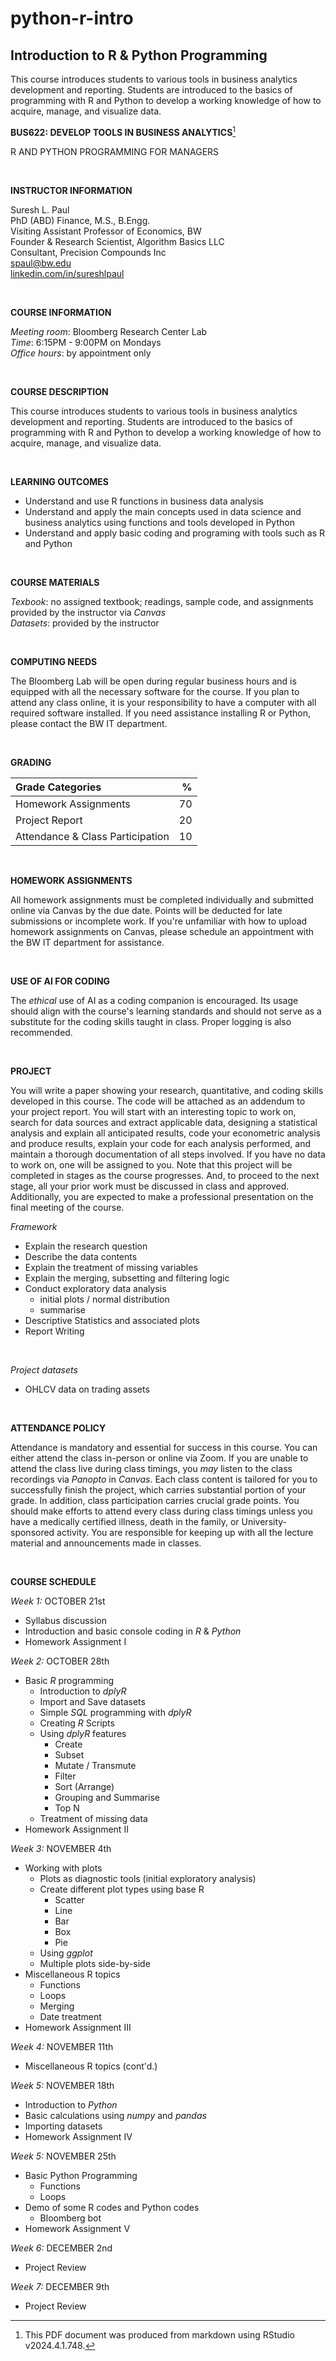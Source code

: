 # python-r-intro

## Introduction to R & Python Programming

This course introduces students to various tools in business analytics development and reporting. Students are introduced to the basics of programming with R and Python to develop a working knowledge of how to acquire, manage, and visualize data.


**BUS622: DEVELOP TOOLS IN BUSINESS ANALYTICS**[^*]

R AND PYTHON PROGRAMMING FOR MANAGERS         

&nbsp;

**INSTRUCTOR INFORMATION**

Suresh L. Paul\
PhD (ABD) Finance, M.S., B.Engg.\
Visiting Assistant Professor of Economics, BW\
Founder & Research Scientist, Algorithm Basics LLC\
Consultant, Precision Compounds Inc\
[spaul@bw.edu](mailto:spaul@bw.edu)\
[linkedin.com/in/sureshlpaul](https://www.linkedin.com/in/sureshlpaul/)     

&nbsp;

**COURSE INFORMATION**

*Meeting room*: Bloomberg Research Center Lab\
*Time*: 6:15PM - 9:00PM on Mondays\
*Office hours*: by appointment only        

&nbsp;

**COURSE DESCRIPTION** 

This course introduces students to various tools in business analytics development and reporting. Students are introduced to the basics of programming with R and Python to develop a working knowledge of how to acquire, manage, and visualize data.

&nbsp;

**LEARNING OUTCOMES**

- Understand and use R functions in business data analysis
- Understand and apply the main concepts used in data science and business analytics using functions and tools developed in Python
- Understand and apply basic coding and programing with tools such as R and Python

&nbsp;

**COURSE MATERIALS**

*Texbook*: no assigned textbook; readings, sample code, and assignments provided by the instructor via *Canvas*     
*Datasets*: provided by the instructor        

&nbsp;

**COMPUTING NEEDS**

The Bloomberg Lab will be open during regular business hours and is equipped with all the necessary software for the course. If you plan to attend any class online, it is your responsibility to have a computer with all required software installed. If you need assistance installing R or Python, please contact the BW IT department.

&nbsp;

**GRADING**

| Grade Categories                 | %  |
|:---------------------------------|---:|
| Homework Assignments             | 70 |
| Project Report                   | 20 |
| Attendance & Class Participation | 10 |    

&nbsp;


**HOMEWORK ASSIGNMENTS**

All homework assignments must be completed individually and submitted online via Canvas by the due date. Points will be deducted for late submissions or incomplete work. If you're unfamiliar with how to upload homework assignments on Canvas, please schedule an appointment with the BW IT department for assistance.

&nbsp;


**USE OF AI FOR CODING**

The *ethical* use of AI as a coding companion is encouraged. Its usage should align with the course's learning standards and should not serve as a substitute for the coding skills taught in class. Proper logging is also recommended.

&nbsp;


**PROJECT**

You will write a paper showing your research, quantitative, and coding skills developed in this course. The code will be attached as an addendum to your project report. You will start with an interesting topic to work on, search for data sources and extract applicable data, designing a statistical analysis and explain all anticipated results, code your econometric analysis and produce results, explain your code for each analysis performed, and maintain a thorough documentation of all steps involved. If you have no data to work on, one will be assigned to you. Note that this project will be completed in stages as the course progresses. And, to proceed to the next stage, all your prior work must be discussed in class and approved. Additionally, you are expected to make a professional presentation on the final meeting of the course.


*Framework*

- Explain the research question
- Describe the data contents
- Explain the treatment of missing variables
- Explain the merging, subsetting and filtering logic
- Conduct exploratory data analysis
    - initial plots / normal distribution
    - summarise
- Descriptive Statistics and associated plots
- Report Writing

&nbsp;

*Project datasets*

- OHLCV data on trading assets

&nbsp;

**ATTENDANCE POLICY**

Attendance is mandatory and essential for success in this course. You can either attend the class in-person or online via Zoom. If you are unable to attend the class live during class timings, you *may* listen to the class recordings via *Panopto* in *Canvas*. Each class content is tailored for you to successfully finish the project, which carries substantial portion of your grade. In addition, class participation carries crucial grade points. You should make efforts to attend every class during class timings unless you have a medically certified illness, death in the family, or University-sponsored activity. You are responsible for keeping up with all the lecture material and announcements made in classes.     

&nbsp;

**COURSE SCHEDULE**

*Week 1:* OCTOBER 21st

- Syllabus discussion 
- Introduction and basic console coding in *R* & *Python*
- Homework Assignment I

*Week 2:* OCTOBER 28th

- Basic *R* programming
    - Introduction to *dplyR*
    - Import and Save datasets
    - Simple *SQL* programming with *dplyR*
    - Creating *R* Scripts
    - Using *dplyR* features
        - Create
        - Subset
        - Mutate / Transmute
        - Filter
        - Sort (Arrange)
        - Grouping and Summarise
        - Top N
    - Treatment of missing data
- Homework Assignment II

*Week 3:* NOVEMBER 4th

- Working with plots
    - Plots as diagnostic tools (initial exploratory analysis)
    - Create different plot types using base R
        - Scatter
        - Line
        - Bar
        - Box
        - Pie
    - Using *ggplot*
    - Multiple plots side-by-side
- Miscellaneous R topics 
    - Functions
    - Loops
    - Merging
    - Date treatment
- Homework Assignment III

*Week 4:* NOVEMBER 11th

- Miscellaneous R topics (cont'd.)

*Week 5:* NOVEMBER 18th

- Introduction to *Python*
- Basic calculations using *numpy* and *pandas*
- Importing datasets
- Homework Assignment IV

*Week 5:* NOVEMBER 25th

- Basic Python Programming
    - Functions
    - Loops
- Demo of some R codes and Python codes
    - Bloomberg bot
- Homework Assignment V

*Week 6:* DECEMBER 2nd

- Project Review

*Week 7:* DECEMBER 9th

- Project Review


<!-- Endnotes -->
[^*]: This PDF document was produced from markdown using RStudio v2024.4.1.748.
